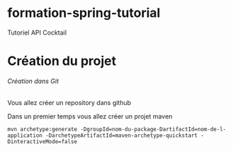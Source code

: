 # formation-spring-tutorial
Tutoriel API Cocktail


# Création du projet 

###### Création dans Git 
Vous allez créer un repository dans github



Dans un premier temps vous allez créer un projet maven

```
mvn archetype:generate -DgroupId=nom-du-package-DartifactId=nom-de-l-application -DarchetypeArtifactId=maven-archetype-quickstart -DinteractiveMode=false
```

